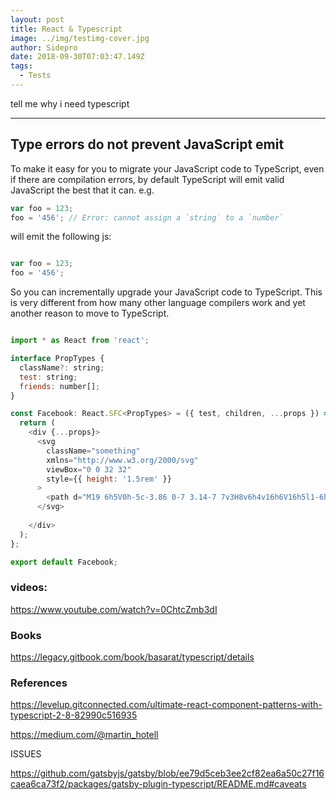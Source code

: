 ```yaml
---
layout: post
title: React & Typescript
image: ../img/testimg-cover.jpg
author: Sidepro
date: 2018-09-30T07:03:47.149Z
tags: 
  - Tests
---
```


tell me why i need typescript 

---


## Type errors do not prevent JavaScript emit

To make it easy for you to migrate your JavaScript code to TypeScript, even if there are compilation errors, by default TypeScript will emit valid JavaScript the best that it can. e.g.

```javascript
var foo = 123;
foo = '456'; // Error: cannot assign a `string` to a `number`
```
will emit the following js:
```javascript

var foo = 123;
foo = '456';
```

So you can incrementally upgrade your JavaScript code to TypeScript. This is very different from how many other language compilers work and yet another reason to move to TypeScript.

```javascript

import * as React from 'react';

interface PropTypes {
  className?: string;
  test: string;
  friends: number[];
}

const Facebook: React.SFC<PropTypes> = ({ test, children, ...props }) => {
  return (
    <div {...props}>
      <svg
        className="something"
        xmlns="http://www.w3.org/2000/svg"
        viewBox="0 0 32 32"
        style={{ height: '1.5rem' }}
      >
        <path d="M19 6h5V0h-5c-3.86 0-7 3.14-7 7v3H8v6h4v16h6V16h5l1-6h-6V7c0-.542.458-1 1-1z" />
      </svg>
  
    </div>
  );
};

export default Facebook;

```
### videos:

https://www.youtube.com/watch?v=0ChtcZmb3dI

### Books
https://legacy.gitbook.com/book/basarat/typescript/details


### References 

https://levelup.gitconnected.com/ultimate-react-component-patterns-with-typescript-2-8-82990c516935

https://medium.com/@martin_hotell

ISSUES

https://github.com/gatsbyjs/gatsby/blob/ee79d5ceb3ee2cf82ea6a50c27f16caea6ca73f2/packages/gatsby-plugin-typescript/README.md#caveats